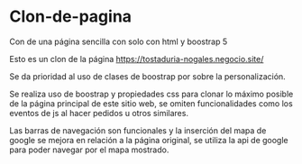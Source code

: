 # Clon-de-pagina
Con de una página sencilla con solo con html y boostrap 5

Esto es un clon de la página https://tostaduria-nogales.negocio.site/

Se da prioridad al uso de clases de boostrap por sobre la personalización.

Se realiza uso de boostrap y propiedades css para clonar lo máximo posible de la página principal de este sitio web, se omiten funcionalidades como los eventos de js al hacer pedidos u otros similares.

Las barras de navegación son funcionales y la inserción del mapa de google se mejora en relación a la página original, se utiliza la api de google para poder navegar por el mapa mostrado.
